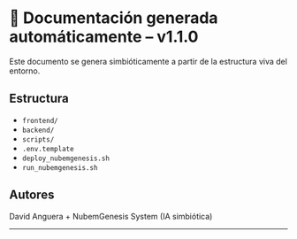 # 📄 Documentación generada automáticamente – v1.1.0

Este documento se genera simbióticamente a partir de la estructura viva del entorno.

## Estructura
- `frontend/`
- `backend/`
- `scripts/`
- `.env.template`
- `deploy_nubemgenesis.sh`
- `run_nubemgenesis.sh`

## Autores
David Anguera + NubemGenesis System (IA simbiótica)

---
